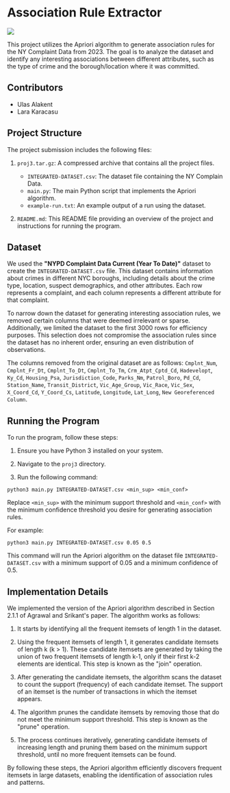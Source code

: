 # Association Rule Extractor

![](https://img.shields.io/github/license/ulasonat/relevance-feedback-search-engine?color=red&logo=red&style=flat-square)

This project utilizes the Apriori algorithm to generate association rules for the NY Complaint Data from 2023. The goal is to analyze the dataset and identify any interesting associations between different attributes, such as the type of crime and the borough/location where it was committed.

## Contributors

- Ulas Alakent
- Lara Karacasu

## Project Structure

The project submission includes the following files:

1. `proj3.tar.gz`: A compressed archive that contains all the project files.
   - `INTEGRATED-DATASET.csv`: The dataset file containing the NY Complain Data.
   - `main.py`: The main Python script that implements the Apriori algorithm.
   - `example-run.txt`: An example output of a run using the dataset.

2. `README.md`: This README file providing an overview of the project and instructions for running the program.

## Dataset

We used the **"NYPD Complaint Data Current (Year To Date)"** dataset to create the `INTEGRATED-DATASET.csv` file. This dataset contains information about crimes in different NYC boroughs, including details about the crime type, location, suspect demographics, and other attributes. Each row represents a complaint, and each column represents a different attribute for that complaint.

To narrow down the dataset for generating interesting association rules, we removed certain columns that were deemed irrelevant or sparse. Additionally, we limited the dataset to the first 3000 rows for efficiency purposes. This selection does not compromise the association rules since the dataset has no inherent order, ensuring an even distribution of observations.

The columns removed from the original dataset are as follows:
`Cmplnt_Num`, `Cmplnt_Fr_Dt`, `Cmplnt_To_Dt`, `Cmplnt_To_Tm`, `Crm_Atpt_Cptd_Cd`, `Hadevelopt`, `Ky_Cd`, `Housing_Psa`, `Jurisdiction_Code`, `Parks_Nm`, `Patrol_Boro`, `Pd_Cd`, `Station_Name`, `Transit_District`, `Vic_Age_Group`, `Vic_Race`, `Vic_Sex`, `X_Coord_Cd`, `Y_Coord_Cs`, `Latitude`, `Longitude`, `Lat_Long`, `New Georeferenced Column`.

## Running the Program

To run the program, follow these steps:

1. Ensure you have Python 3 installed on your system.

2. Navigate to the `proj3` directory.

3. Run the following command:
```
python3 main.py INTEGRATED-DATASET.csv <min_sup> <min_conf>
```

Replace `<min_sup>` with the minimum support threshold and `<min_conf>` with the minimum confidence threshold you desire for generating association rules.

For example:
```
python3 main.py INTEGRATED-DATASET.csv 0.05 0.5
```
This command will run the Apriori algorithm on the dataset file `INTEGRATED-DATASET.csv` with a minimum support of 0.05 and a minimum confidence of 0.5.

## Implementation Details

We implemented the version of the Apriori algorithm described in Section 2.1.1 of Agrawal and Srikant's paper. The algorithm works as follows:

1. It starts by identifying all the frequent itemsets of length 1 in the dataset.

2. Using the frequent itemsets of length 1, it generates candidate itemsets of length k (k > 1). These candidate itemsets are generated by taking the union of two frequent itemsets of length k-1, only if their first k-2 elements are identical. This step is known as the "join" operation.

3. After generating the candidate itemsets, the algorithm scans the dataset to count the support (frequency) of each candidate itemset. The support of an itemset is the number of transactions in which the itemset appears.

4. The algorithm prunes the candidate itemsets by removing those that do not meet the minimum support threshold. This step is known as the "prune" operation.

5. The process continues iteratively, generating candidate itemsets of increasing length and pruning them based on the minimum support threshold, until no more frequent itemsets can be found.

By following these steps, the Apriori algorithm efficiently discovers frequent itemsets in large datasets, enabling the identification of association rules and patterns.
